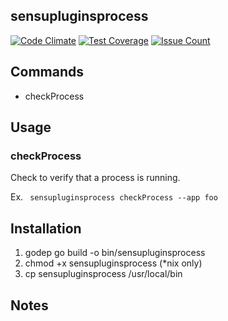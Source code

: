 ## sensupluginsprocess

[![Code Climate](https://codeclimate.com/github/yieldbot/sensupluginsprocess/badges/gpa.svg)](https://codeclimate.com/github/yieldbot/sensupluginsprocess)
[![Test Coverage](https://codeclimate.com/github/yieldbot/sensupluginsprocess/badges/coverage.svg)](https://codeclimate.com/github/yieldbot/sensupluginsprocess/coverage)
[![Issue Count](https://codeclimate.com/github/yieldbot/sensupluginsprocess/badges/issue_count.svg)](https://codeclimate.com/github/yieldbot/sensupluginsprocess)

## Commands
 * checkProcess

## Usage

### checkProcess
Check to verify that a process is running.

Ex. ` sensupluginsprocess checkProcess --app foo`

## Installation

1. godep go build -o bin/sensupluginsprocess
1. chmod +x sensupluginsprocess (*nix only)
1. cp sensupluginsprocess /usr/local/bin

## Notes
